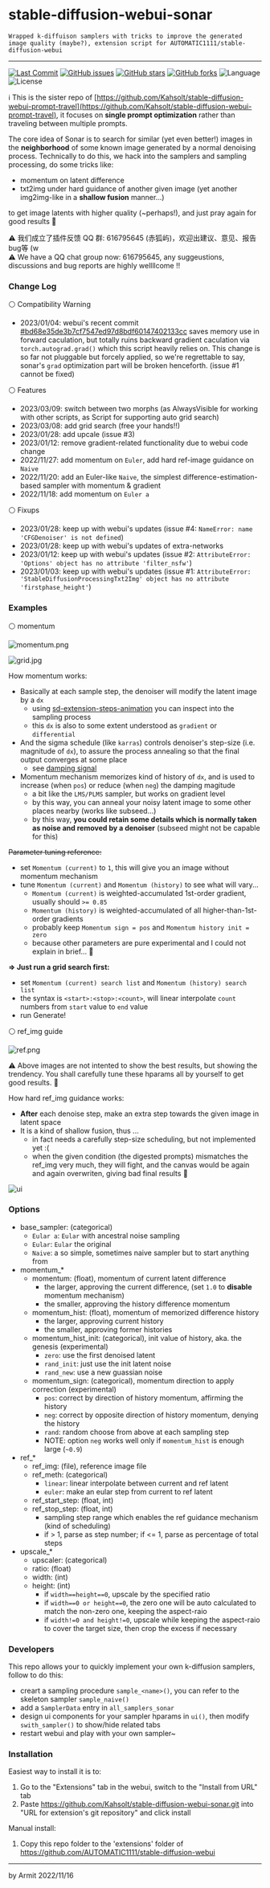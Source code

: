 # stable-diffusion-webui-sonar

    Wrapped k-diffuison samplers with tricks to improve the generated image quality (maybe?), extension script for AUTOMATIC1111/stable-diffusion-webui

----

<p align="left">
  <a href="https://github.com/Kahsolt/stable-diffusion-webui-sonar/commits"><img alt="Last Commit" src="https://img.shields.io/github/last-commit/Kahsolt/stable-diffusion-webui-sonar"></a>
  <a href="https://github.com/Kahsolt/stable-diffusion-webui-sonar/issues"><img alt="GitHub issues" src="https://img.shields.io/github/issues/Kahsolt/stable-diffusion-webui-sonar"></a>
  <a href="https://github.com/Kahsolt/stable-diffusion-webui-sonar/stargazers"><img alt="GitHub stars" src="https://img.shields.io/github/stars/Kahsolt/stable-diffusion-webui-sonar"></a>
  <a href="https://github.com/Kahsolt/stable-diffusion-webui-sonar/network"><img alt="GitHub forks" src="https://img.shields.io/github/forks/Kahsolt/stable-diffusion-webui-sonar"></a>
  <img alt="Language" src="https://img.shields.io/github/languages/top/Kahsolt/stable-diffusion-webui-sonar">
  <img alt="License" src="https://img.shields.io/github/license/Kahsolt/stable-diffusion-webui-sonar">
  <br/>
</p>

ℹ This is the sister repo of [https://github.com/Kahsolt/stable-diffusion-webui-prompt-travel](https://github.com/Kahsolt/stable-diffusion-webui-prompt-travel), it focuses on **single prompt optimization** rather than traveling between multiple prompts. 

The core idea of Sonar is to search for similar (yet even better!) images in the **neighborhood** of some known image generated by a normal denoising process. 
Technically to do this, we hack into the samplers and sampling processing, do some tricks like:

  - momentum on latent difference
  - txt2img under hard guidance of another given image (yet another img2img-like in a **shallow fusion** manner...)

to get image latents with higher quality (~perhaps!), and just pray again for good results 🤣

⚠ 我们成立了插件反馈 QQ 群: 616795645 (赤狐屿)，欢迎出建议、意见、报告bug等 (w  
⚠ We have a QQ chat group now: 616795645, any suggeustions, discussions and bug reports are highly wellllcome !!  


### Change Log

⚪ Compatibility Warning

- 2023/01/04: webui's recent commit [#bd68e35de3b7cf7547ed97d8bdf60147402133cc](https://github.com/AUTOMATIC1111/stable-diffusion-webui/commit/bd68e35de3b7cf7547ed97d8bdf60147402133cc) saves memory use in forward caculation, but totally ruins backward gradient caculation via `torch.autograd.grad()` which this script heavily relies on. This change is so far not pluggable but forcely applied, so we're regrettable to say, sonar's `grad` optimization part will be broken henceforth. (issue #1 cannot be fixed)

⚪ Features

- 2023/03/09: switch between two morphs (as AlwaysVisible for working with other scripts, as Script for supporting auto grid search)
- 2023/03/08: add grid search (free your hands!!)
- 2023/01/28: add upcale (issue #3)
- 2023/01/12: remove gradient-related functionality due to webui code change
- 2022/11/27: add momentum on `Euler`, add hard ref-image guidance on `Naive`
- 2022/11/20: add an Euler-like `Naive`, the simplest difference-estimation-based sampler with momentum & gradient
- 2022/11/18: add momentum on `Euler a`

⚪ Fixups

- 2023/01/28: keep up with webui's updates (issue #4: `NameError: name 'CFGDenoiser' is not defined`)
- 2023/01/28: keep up with webui's updates of extra-networks
- 2023/01/12: keep up with webui's updates (issue #2: `AttributeError: 'Options' object has no attribute 'filter_nsfw'`)
- 2023/01/03: keep up with webui's updates (issue #1: `AttributeError: 'StableDiffusionProcessingTxt2Img' object has no attribute 'firstphase_height'`)


### Examples

⚪ momentum

![momentum.png](img/momentum.png)

![grid.jpg](img/grid.jpg)

How momentum works:

- Basically at each sample step, the denoiser will modify the latent image by a `dx`
  - using [sd-extension-steps-animation](https://github.com/vladmandic/sd-extension-steps-animation) you can inspect into the sampling process
  - this `dx` is also to some extent understood as `gradient` or `differential`
- And the sigma schedule (like `karras`) controls denoiser's step-size (i.e. magnitude of `dx`), to assure the process annealing so that the final output converges at some place
  - see [damping signal](https://en.wikipedia.org/wiki/Damping#Damped_sine_wave)
- Momentum mechanism memorizes kind of history of `dx`, and is used to increase (when `pos`) or reduce (when `neg`) the damping magitude
  - a bit like the `LMS/PLMS` sampler, but works on gradient level
  - by this way, you can anneal your noisy latent image to some other places nearby (works like subseed...)
  - by this way, **you could retain some details which is normally taken as noise and removed by a denoiser** (subseed might not be capable for this)

<del> Parameter tuning reference: </del>

- set `Momentum (current)` to `1`, this will give you an image without momentum mechanism
- tune `Momentum (current)` and `Momentum (history)` to see what will vary...
  - `Momentum (current)` is weighted-accumulated 1st-order gradient, usually should `>= 0.85`
  - `Momentum (history)` is weighted-accumulated of all higher-than-1st-order gradients 
  - probably keep `Momentum sign = pos` and `Momentum history init = zero`
  - because other parameters are pure experimental and I could not explain in brief... 🤣

**=> Just run a grid search first:**

- set `Momentum (current) search list` and `Momentum (history) search list`
- the syntax is `<start>:<stop>:<count>`, will linear interpolate `count` numbers from `start` value to `end` value
- run Generate!


⚪ ref_img guide

![ref.png](img/ref.png)

⚠ Above images are not intented to show the best results, but showing the trendency. You shall carefully tune these hparams all by yourself to get good results. 🤣

How hard ref_img guidance works:

- **After** each denoise step, make an extra step towards the given image in latent space
- It is a kind of shallow fusion, thus ...
  - in fact needs a carefully step-size scheduling, but not implemented yet :(
  - when the given condition (the digested prompts) mismatches the ref_img very much, they will fight, and the canvas would be again and again overwriten, giving bad final results 🤣


![ui](img/ui.png)


### Options

- base_sampler: (categorical)
  - `Eular a`: `Eular` with ancestral noise sampling
  - `Eular`: `Eular` the original
  - `Naive`: a so simple, sometimes naive sampler but to start anything from
- momentum_*
  - momentum: (float), momentum of current latent difference
    - the larger, approving the current difference, (set `1.0` to **disable** momentum mechanism)
    - the smaller, approving the history difference momentum
  - momentum_hist: (float), momentum of memorized difference history
    - the larger, approving current history
    - the smaller, approving former histories
  - momentum_hist_init: (categorical), init value of history, aka. the genesis (experimental)
    - `zero`: use the first denoised latent
    - `rand_init`: just use the init latent noise 
    - `rand_new`: use a new guassian noise
  - momentum_sign: (categorical), momentum direction to apply correction (experimental)
    - `pos`: correct by direction of history momentum, affirming the history
    - `neg`: correct by opposite direction of history momentum, denying the history
    - `rand`: random choose from above at each sampling step
    - NOTE: option `neg` works well only if `momentum_hist` is enough large (`~0.9`)
- ref_*
  - ref_img: (file), reference image file
  - ref_meth: (categorical)
    - `linear`: linear interpolate between current and ref latent
    - `euler`: make an eular step from current to ref latent 
  - ref_start_step: (float, int)
  - ref_stop_step: (float, int)
    - sampling step range which enables the ref guidance mechanism (kind of scheduling)
    - if > 1, parse as step number; if <= 1, parse as percentage of total steps
- upscale_*
  - upscaler: (categorical)
  - ratio: (float)
  - width: (int)
  - height: (int)
    - if `width==height==0`, upscale by the specified ratio
    - if `width==0 or height==0`, the zero one will be auto calculated to match the non-zero one, keeping the aspect-raio
    - if `width!=0 and height!=0`, upscale while keeping the aspect-raio to cover the target size, then crop the excess if necessary


### Developers

This repo allows your to quickly implement your own k-diffusion samplers, follow to do this:

- creart a sampling procedure `sample_<name>()`, you can refer to the skeleton sampler `sample_naive()`
- add a `SamplerData` entry in `all_samplers_sonar`
- design ui components for your sampler hparams in `ui()`, then modify `swith_sampler()` to show/hide related tabs
- restart webui and play with your own sampler~


### Installation

Easiest way to install it is to:
1. Go to the "Extensions" tab in the webui, switch to the "Install from URL" tab
2. Paste https://github.com/Kahsolt/stable-diffusion-webui-sonar.git into "URL for extension's git repository" and click install

Manual install:
1. Copy this repo folder to the 'extensions' folder of https://github.com/AUTOMATIC1111/stable-diffusion-webui

----

by Armit
2022/11/16 
